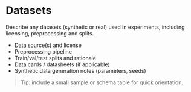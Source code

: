 # Datasets

Describe any datasets (synthetic or real) used in experiments, including licensing, preprocessing and splits.

- Data source(s) and license
- Preprocessing pipeline
- Train/val/test splits and rationale
- Data cards / datasheets (if applicable)
- Synthetic data generation notes (parameters, seeds)

> Tip: include a small sample or schema table for quick orientation.
